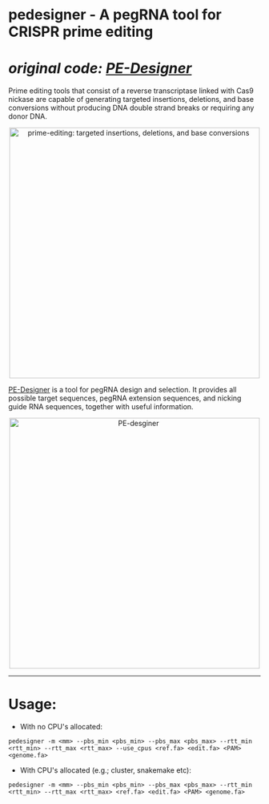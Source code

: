 pedesigner - A pegRNA tool for CRISPR prime editing
===================================================

# **_original code: [PE-Designer](https://github.com/Gue-ho/PE-Designer)_**


Prime editing tools that consist of a reverse transcriptase linked with Cas9 nickase are capable of generating targeted insertions, deletions, and base conversions without producing DNA double strand breaks or requiring any donor DNA.

<center><img src="img/prime-editing.png" width="500" alt="prime-editing: targeted insertions, deletions, and base conversions"></center>


[PE-Designer](https://academic.oup.com/nar/article/49/W1/W499/6262559) is a tool for pegRNA design and selection. It provides all possible target sequences, pegRNA extension sequences, and nicking guide RNA sequences, together with useful information.


<center><img src="img/pe-designer.png" width="500" alt="PE-desginer"></center>

---

Usage:
=====

* With no CPU's allocated:

`pedesigner -m <mm> --pbs_min <pbs_min> --pbs_max <pbs_max> --rtt_min <rtt_min> --rtt_max <rtt_max> --use_cpus <ref.fa> <edit.fa> <PAM> <genome.fa>`

* With CPU's allocated (e.g.; cluster, snakemake etc): 

`pedesigner -m <mm> --pbs_min <pbs_min> --pbs_max <pbs_max> --rtt_min <rtt_min> --rtt_max <rtt_max> <ref.fa> <edit.fa> <PAM> <genome.fa>`


